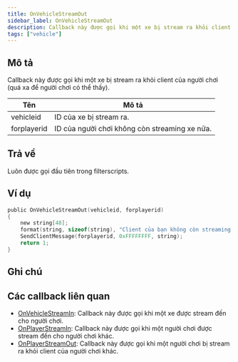 ```yaml
---
title: OnVehicleStreamOut
sidebar_label: OnVehicleStreamOut
description: Callback này được gọi khi một xe bị stream ra khỏi client của người chơi (quá xa để người chơi có thể thấy).
tags: ["vehicle"]
---
```


## Mô tả

Callback này được gọi khi một xe bị stream ra khỏi client của người chơi (quá xa để người chơi có thể thấy).

| Tên         | Mô tả                                                      |
|-------------|------------------------------------------------------------|
| vehicleid   | ID của xe bị stream ra.                                   |
| forplayerid | ID của người chơi không còn streaming xe nữa.             |

## Trả về

Luôn được gọi đầu tiên trong filterscripts.

## Ví dụ

```c
public OnVehicleStreamOut(vehicleid, forplayerid)
{
    new string[48];
    format(string, sizeof(string), "Client của bạn không còn streaming xe %d", vehicleid);
    SendClientMessage(forplayerid, 0xFFFFFFFF, string);
    return 1;
}
```

## Ghi chú

<TipNPCCallbacks />

## Các callback liên quan

- [OnVehicleStreamIn](OnVehicleStreamIn): Callback này được gọi khi một xe được stream đến cho người chơi.
- [OnPlayerStreamIn](OnPlayerStreamIn): Callback này được gọi khi một người chơi được stream đến cho người chơi khác.
- [OnPlayerStreamOut](OnPlayerStreamOut): Callback này được gọi khi một người chơi bị stream ra khỏi client của người chơi khác.